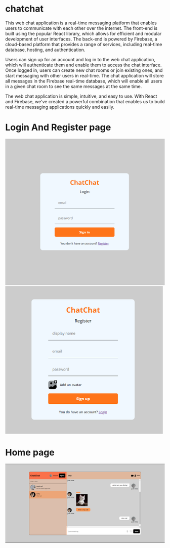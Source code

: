 # chatchat

This web chat application is a real-time messaging platform that enables users to communicate with each other over the internet. The front-end is built using the popular React library, which allows for efficient and modular development of user interfaces. The back-end is powered by Firebase, a cloud-based platform that provides a range of services, including real-time database, hosting, and authentication.

Users can sign up for an account and log in to the web chat application, which will authenticate them and enable them to access the chat interface. Once logged in, users can create new chat rooms or join existing ones, and start messaging with other users in real-time. The chat application will store all messages in the Firebase real-time database, which will enable all users in a given chat room to see the same messages at the same time.


The web chat application is simple, intuitive, and easy to use. With React and Firebase, we've created a powerful combination that enables us to build real-time messaging applications quickly and easily.

# Login And Register page

<img src="src/img/login.png" width=509> <img src="src/img/register.png" width=498>

# Home page

<img src="src/img/home.png">
